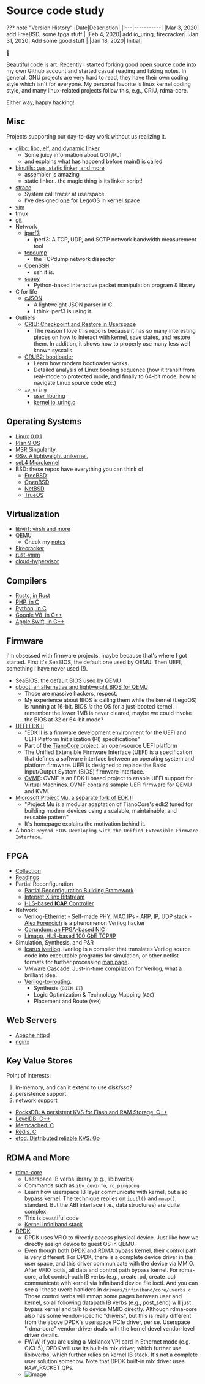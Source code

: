 # Source code study

??? note "Version History"
	|Date|Description|
	|:---|-----------|
	|Mar 3, 2020| add FreeBSD, some fpga stuff |
	|Feb 4, 2020| add io_uring, firecracker|
	|Jan 31, 2020| Add some good stuff |
	|Jan 18, 2020| Initial|

:whale2:

Beautiful code is art.
Recently I started forking good open source code
into my own Github account and started casual reading and taking notes.
In general, GNU projects are very hard to read, they have
their own coding style which isn't for everyone.
My personal favorite is linux kernel coding style,
and many linux-related projects follow this, e.g., CRIU, rdma-core.

Either way, happy hacking!

## Misc

Projects supporting our day-to-day work without us realizing it.

- [glibc: libc, elf, and dynamic linker](https://github.com/lastweek/source-glibc)
	- Some juicy information about GOT/PLT
	- and explains what has happend before main() is called
- [binutils: gas, static linker, and more](https://github.com/lastweek/source-binutils)
	- assembler is amazing
	- static linker.. the magic thing is its linker script!
- [strace](https://github.com/lastweek/source-strace)
	- System call tracer at userspace
	- I've designed [one](http://lastweek.io/lego/kernel/profile_strace/) for LegoOS in kernel space
- [vim](https://github.com/lastweek/source-vim)
- [tmux](https://github.com/lastweek/source-tmux)
- [git](https://github.com/lastweek/source-git)
- Network
	- [iperf3](https://github.com/lastweek/source-iperf)
		- iperf3: A TCP, UDP, and SCTP network bandwidth measurement tool
	- [tcpdump](https://github.com/lastweek/source-tcpdump)
		- the TCPdump network dissector
	- [OpenSSH](https://github.com/lastweek/source-openssh-portable)
		- ssh it is.
	- [scapy](https://github.com/lastweek/source-scapy)
		- Python-based interactive packet manipulation program & library
- C for life
	- [cJSON](https://github.com/lastweek/source-cJSON)
		- A lightweight JSON parser in C.
		- I think iperf3 is using it.
- Outliers
	- [CRIU: Checkpoint and Restore in Userspace](https://github.com/lastweek/source-criu)
		- The reason I love this repo is because it has so many interesting pieces
		  on how to interact with kernel, save states, and restore them. In addition,
		  it shows how to properly use many less well known syscalls.
	- [GRUB2: bootloader](https://github.com/lastweek/source-grub2)
		- Learn how modern bootloader works.
		- Detailed analysis of Linux booting sequence (how it transit from
		  real-mode to protected mode, and finally to 64-bit mode,
		  how to navigate Linux source code etc.)
	- [`io_uring`](https://kernel.dk/io_uring.pdf)
		- [user liburing](https://github.com/axboe/liburing)
		- [kernel io_uring.c](https://github.com/torvalds/linux/blob/master/fs/io_uring.c)

## Operating Systems

- [Linux 0.0.1](https://github.com/lastweek/linux-0.01)
- [Plan 9 OS](https://github.com/lastweek/source-plan9)
- [MSR Singularity.](https://github.com/lastweek/source-singularity)
- [OSv. A lightweight unikernel.](https://github.com/lastweek/source-osv)
- [seL4 Microkernel](https://github.com/lastweek/source-seL4)
- BSD: these repos have everything you can think of
	- [FreeBSD](https://github.com/lastweek/source-freebsd)
	- [OpenBSD](https://github.com/openbsd/src)
	- [NetBSD](https://github.com/NetBSD/src)
	- [TrueOS](https://github.com/trueos/trueos)

## Virtualization

- [libvirt: virsh and more](https://github.com/lastweek/source-libvirt)
- [QEMU](https://github.com/lastweek/source-qemu)
	- Check my [notes](http://lastweek.io/notes/virt/)
- [Firecracker](https://github.com/lastweek/source-firecracker)
- [rust-vmm](https://github.com/rust-vmm/community)
- [cloud-hypervisor](https://github.com/cloud-hypervisor/cloud-hypervisor)

## Compilers

- [Rustc, in Rust](https://github.com/lastweek/source-rust)
- [PHP, in C](https://github.com/lastweek/source-php-src)
- [Python, in C](https://github.com/lastweek/source-cpython)
- [Google V8, in C++](https://github.com/lastweek/v8)
- [Apple Swift, in C++](https://github.com/lastweek/source-swift)

## Firmware

I'm obsessed with firmware projects, maybe because that's where I got started.
First it's SeaBIOS, the default one used by QEMU. Then UEFI, something I have never used (!).

- [SeaBIOS: the default BIOS used by QEMU](https://github.com/lastweek/source-firmware-seabios)
- [qboot: an alternative and lightweight BIOS for QEMU](https://github.com/lastweek/source-firmware-qboot)
    - Those are massive hackers, respect.
    - My experience about BIOS is calling them while the kernel (LegoOS) is running at 16-bit.
      BIOS *is* the OS for a just-booted kernel. I remember the lower 1MB is never cleared,
      maybe we could invoke the BIOS at 32 or 64-bit mode?
- [UEFI EDK II ](https://github.com/lastweek/source-uefi-edk2)
	-  "EDK II is a firmware development environment for the UEFI and UEFI Platform Initialization (PI) specifications"
	- Part of the [TianoCore](https://www.tianocore.org/) project, an open-source UEFI platform
	- The Unified Extensible Firmware Interface (UEFI) is a specification that
	  defines a software interface between an operating system and platform firmware.
	  UEFI is designed to replace the Basic Input/Output System (BIOS) firmware interface.
	- [OVMF](https://github.com/tianocore/tianocore.github.io/wiki/OVMF): OVMF is an EDK II based project to enable UEFI support for Virtual Machines. OVMF contains sample UEFI firmware for QEMU and KVM.
- [Microsoft Project Mu, a separate fork of EDK II](https://microsoft.github.io/mu/)
	- "Project Mu is a modular adaptation of TianoCore's edk2 tuned for building
	modern devices using a scalable, maintainable, and reusable pattern"
	- It's homepage explains the motivation behind it.
- A book: `Beyond BIOS Developing with the Unified Extensible Firmware Interface`.

## FPGA

- [Collection](https://github.com/lastweek/fpga_vivado_scripts)
- [Readings](https://github.com/lastweek/fpga_readings)
- Partial Reconfiguration
    - [Partial Reconfiguration Building Framework](https://github.com/lastweek/fpga_pr_scripts)
    - [Intepret Xilinx Bitstream](https://github.com/lastweek/fpga_interpret_bitstream)
    - [HLS-based **ICAP** Controller](https://github.com/lastweek/fpga_icap_hls/)
- Network
    - [Verilog-Ethernet](https://github.com/lastweek/source-verilog-ethernet)
            - Self-made PHY, MAC IPs
            - ARP, IP, UDP stack
            - [Alex Forencich](https://github.com/alexforencich) is a phenomenon Verilog hacker
    - [Corundum: an FPGA-based NIC](https://github.com/ucsdsysnet/corundum)
    - [Limago, HLS-based 100 GbE TCP/IP](https://github.com/lastweek/source-Limago)
- Simulation, Synthesis, and P&R
    - [Icarus iverilog](https://github.com/lastweek/source-iverilog).
      iverilog is a compiler that translates Verilog source code into
      executable programs for simulation, or other netlist formats for further processing [man page](https://linux.die.net/man/1/iverilog).
    - [VMware Cascade](https://github.com/lastweek/source-cascade).
      Just-in-time compilation for Verilog, what a brilliant idea.
    - [Verilog-to-routing](https://github.com/lastweek/source-vtr-verilog-to-routing).
        - Synthesis (`ODIN II`)
        - Logic Optimization & Technology Mapping (`ABC`)
        - Placement and Route (`VPR`)

## Web Servers

- [Apache httpd](https://github.com/lastweek/source-httpd)
- [nginx](https://github.com/lastweek/source-nginx)

## Key Value Stores

Point of interests:
1) in-memory, and can it extend to use disk/ssd?
2) persistence support
3) network support

- [RocksDB: A persistent KVS for Flash and RAM Storage. C++](https://github.com/lastweek/source-rocksdb)
- [LevelDB. C++](https://github.com/lastweek/source-leveldb)
- [Memcached. C](https://github.com/lastweek/source-memcached)
- [Redis. C](https://github.com/lastweek/source-redis)
- [etcd: Distributed reliable KVS. Go](https://github.com/lastweek/source-etcd)

## RDMA and More

- [rdma-core](https://github.com/lastweek/source-rdma-core)
	- Userspace IB verbs library (e.g., libibverbs)
	- Commands such as `ibv_devinfo`, `rc_pingpong`
	- Learn how userspace IB layer communicate with kernel, but also bypass kernel.
	  The technique replies on `ioctl()` and `mmap()`, standard.
	  But the ABI interface (i.e., data structures) are quite complex.
	- This is beautiful code
	- [Kernel Infiniband stack](https://github.com/torvalds/linux/tree/master/drivers/infiniband)
- [DPDK](https://github.com/lastweek/source-dpdk)
	- DPDK uses VFIO to directly access physical device.
	Just like how we directly assign device to guest OS in QEMU.
	- Even though both DPDK and RDMA bypass kernel, their control
	path is very different. For DPDK, there is a complete device
	driver in the user space, and this driver communicate with the device via MMIO.
	After VFIO ioctls, all data and control path bypass kernel.
	For rdma-core, a lot control-path IB verbs (e.g., create_pd, create_cq) communicate with kernel via Infiniband device file ioctl.
	And you can see all those uverb hanlders in `drivers/infiniband/core/uverbs.c`
	Those control verbs will mmap some pages between user and kernel,
	so all following datapath IB verbs (e.g., post_send) will just bypass kernel
	and talk to device MMIO directly. Although rdma-core also has some vendor-specific
	"drivers", but this is really different from the above DPDK's userspace PCIe driver, per se.
	Userspace "rdma-core" vendor-driver deals with the kernel devel vendor-level driver details.
	- FWIW, if you are using a Mellanox VPI card in Ethernet mode (e.g. CX3-5),
	  DPDK will use its built-in mlx driver, which further use libibverbs,
	  which further relies on kernel IB stack. It's not a complete user solution somehow.
	  Note that DPDK built-in mlx driver uses RAW_PACKET QPs.
	- ![image](../images/dpdk_ibverbs.png)
